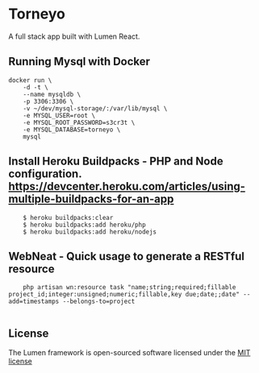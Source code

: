 # Torneyo


A full stack app built with Lumen React.

## Running Mysql with Docker
```
docker run \
    -d -t \
    --name mysqldb \
    -p 3306:3306 \
    -v ~/dev/mysql-storage/:/var/lib/mysql \
    -e MYSQL_USER=root \
    -e MYSQL_ROOT_PASSWORD=s3cr3t \
    -e MYSQL_DATABASE=torneyo \
    mysql
```

## Install Heroku Buildpacks - PHP and Node configuration. https://devcenter.heroku.com/articles/using-multiple-buildpacks-for-an-app
```
    $ heroku buildpacks:clear
    $ heroku buildpacks:add heroku/php
    $ heroku buildpacks:add heroku/nodejs
```


## WebNeat - Quick usage to generate a RESTful resource
```
    php artisan wn:resource task "name;string;required;fillable project_id;integer:unsigned;numeric;fillable,key due;date;;date" --add=timestamps --belongs-to=project
    
```

## License

The Lumen framework is open-sourced software licensed under the [MIT license](http://opensource.org/licenses/MIT)
